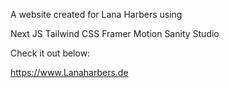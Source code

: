 A website created for Lana Harbers using

  Next JS
  Tailwind CSS
  Framer Motion
  Sanity Studio

Check it out below:

https://www.Lanaharbers.de
